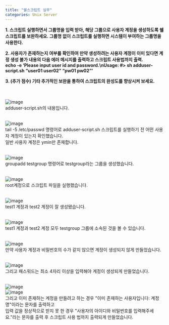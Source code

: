 ```yaml
---
title: "쉘스크립트 실무"
categories: Unix Server
---
```

 **1. 스크립트 실행하면서 그룹명을 입력 받아, 해당 그룹으로 사용자 계정을 생성하도록 쉘스크립트를 보완하세요. 그룹명 없이 스크립트를 실행하면 시스템이 부여하는 그룹명을 사용한다.**
  
  

 **2. 사용자가 존재하는지 여부를 확인하여 만약 생성하려는 사용자 계정이 이미 있다면 계정 생성 불가 내용의 다음 에러 메시지를 출력하고 스크립트 사용법까지 출력.<br>echo -e ‘Please input user id and password.\nUsage: #> sh adduser-script.sh “user01 user02” “pw01 pw02”’**

  
 **3. (추가 점수) 기타 추가적인 보완을 통하여 스크립트의 완성도를 향상시켜 보세요.**
<br><br><br>

![image](https://github.com/JYM0923/OS/assets/71661158/b251b456-fc06-4e62-8ccf-5be0cdb36827)<br>
adduser-script.sh의 내용입니다.<br><br>

![image](https://github.com/JYM0923/OS/assets/71661158/2c6565e1-af5c-460d-b21c-e52f513fed4e)<br>
tail -5 /etc/passwd 명령어로 adduser-script.sh 스크립트를 실행하기 전 어떤 사용자 계정이 있는지 확인했습니다.<br>
일반 사용자 계정은 ymin만 존재합니다.<br><br>

![image](https://github.com/JYM0923/OS/assets/71661158/de871d13-ee3d-4828-a676-f77a1c90b103)<br>
groupadd testgroup 명령어로 testgroup라는 그룹을 생성했습니다.<br><br>

![image](https://github.com/JYM0923/OS/assets/71661158/9f1e6e7b-d1d4-42ba-bb37-ace9322ae028)<br>
root계정으로 스크립트 파일을 실행했습니다.<br><br>

![image](https://github.com/JYM0923/OS/assets/71661158/fa3b6225-d88e-4cb1-b6f7-197121a75474)<br>
test1 계정과 test2 계정이 잘 생성됐습니다.<br><br>

![image](https://github.com/JYM0923/OS/assets/71661158/468d8741-d513-4cf7-806a-f599663bf1c4)<br>
test1 계정과 test2 계정 모두 testgroup 그룹에 소속된 것을 볼 수 있습니다.<br><br>

![image](https://github.com/JYM0923/OS/assets/71661158/1f80a691-7948-4fe8-9f36-7e3dbcd725a9)<br>
만약 사용자 계정과 비밀번호의 수가 같지 않으면 계정이 생성되지 않게 만들었습니다.<br><br>

![image](https://github.com/JYM0923/OS/assets/71661158/4e5233db-608d-4483-8928-ebbe1138f497)<br>
그리고 패스워드는 최소 4자리 이상을 입력해야 계정이 생성되게 만들었습니다.<br><br>

![image](https://github.com/JYM0923/OS/assets/71661158/72f1c123-3bf6-417c-8231-09c5614fb2b4)<br>
![image](https://github.com/JYM0923/OS/assets/71661158/ba72f04b-128e-49f4-9ecd-a17ad0570f96)<br>
그리고 이미 존재하는 계정을 만들려고 하는 경우 "이미 존재하는 사용자입니다: 계정명"이라는 문자를 출력하고<br>
입력 값을 정상적으로 받지 못 한 경우 "사용자의 아이디와 비밀번호를 입력해주세요."라는 문자를 출력 후 스크립트 사용 법까지 출력되게 만들었습니다.
